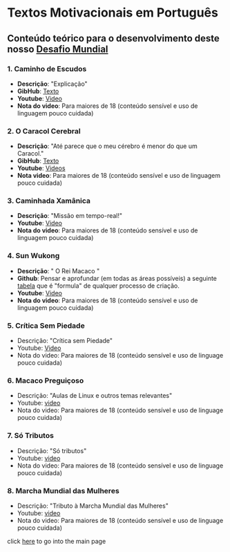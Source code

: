 # Textos Motivacionais em Português

## Conteúdo teórico para o desenvolvimento deste nosso [Desafio Mundial](../dm/README.md)

### 1. Caminho de Escudos
  - **Descrição**: "Explicação"
  -  **GibHub**: [Texto]()
  - **Youtube**: [Video](https://www.youtube.com/playlist?list=PLEIKvfX5iExDcV4eAdBnRVF6xgrhW_oFJ) 
  - **Nota do video**: Para maiores de 18 (conteúdo sensível e uso de linguagem pouco cuidada)

### 2. O Caracol Cerebral
  - **Descrição**: "Até parece que o meu cérebro é menor do que um Caracol."
  - **GibHub**: [Texto]()
  - **Youtube**: [Videos](https://www.youtube.com/playlist?list=PLEIKvfX5iExCJKaQjuVlJyY2kxxfYJMD-)
  - **Nota video**: Para maiores de 18 (conteúdo sensível e uso de linguagem pouco cuidada)

### 3. Caminhada Xamânica
  - **Descrição**: "Missão em tempo-real!"
  - **Youtube**: [Video]( https://www.youtube.com/playlist?list=PLEIKvfX5iExDC6s7Lx8unSbeA8wqqsB6m )
  - **Nota do video**: Para maiores de 18 (conteúdo sensível e uso de linguagem pouco cuidada)

### 4. Sun Wukong
  - **Descrição**: " O Rei Macaco "
  - **Github**: Pensar e aprofundar (em todas as áreas possíveis) a seguinte [tabela](https://wiki.odicforcesounds.com/art/#/tool/kit) que é "formula" de qualquer processo de criação.
  - **Youtube**: [Video](https://www.youtube.com/playlist?list=PLEIKvfX5iExBzVb0gbo72xIU6xaV1bPXd)
  - **Nota do video**: Para maiores de 18 (conteúdo sensível e uso de linguagem pouco cuidada)

### 5. Crítica Sem Piedade
  - Descrição: "Crítica sem Piedade"
  - Youtube: [Video](https://www.youtube.com/playlist?list=PLEIKvfX5iExArL3bi2y0VoaVhKWSP3dAv)
  - Nota do video: Para maiores de 18 (conteúdo sensível e uso de linguage pouco cuidada)

### 6. Macaco Preguiçoso
  - Descrição: "Aulas de Linux e outros temas relevantes"
  - Youtube: [video](https://www.youtube.com/playlist?list=PLEIKvfX5iExD8upuQYCaLJpCx6sKtxg3N)
  - Nota do video: Para maiores de 18 (conteúdo sensível e uso de linguage pouco cuidada)

### 7. Só Tributos
  - Descrição: "Só tributos"
  - Youtube: [video](https://www.youtube.com/playlist?list=PLEIKvfX5iExDflCxQ2SUHcOzaodhD7onf)
  - Nota do video: Para maiores de 18 (conteúdo sensível e uso de linguage pouco cuidada)

### 8. Marcha Mundial das Mulheres 
  - Descrição: "Tributo à Marcha Mundial das Mulheres"
  - Youtube: [video](https://www.youtube.com/playlist?list=PLEIKvfX5iExCm9YrriaKIy-4hKrKhPlGk)
  - Nota do video: Para maiores de 18 (conteúdo sensível e uso de linguage pouco cuidada)

click [here](../README.md) to go into the main page
